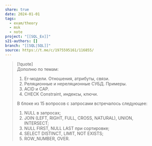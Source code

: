 ```yaml
---
share: true
date: 2024-01-01
tags:
  - exam/theory
  - msk
  - note
project: "[[SQL_Ex]]"
s21-authors: []
branch: "[[SQL|SQL]]"
source: https://t.me/c/1975595161/116855/
---
```


> [!quote]  
> Дополню по темам:
> 1. Er-модели. Отношения, атрибуты, связи.
> 2. Реляционные и нереляционные СУБД. Примеры.
> 3. ACID и CAP.
> 4. CHECK Constraint, индексы, ключи.
>   
> 
> В блоке из 15 вопросов с запросами встречалось следующее:
> 1. NULL в запросах;
> 2. JOIN (LEFT, RIGHT, FULL, CROSS, NATURAL), UNION, INTERSECT;
> 3. NULL FIRST, NULL LAST при сортировке;
> 4. SELECT DISTINCT, LIMIT, NOT EXISTS;
> 5. ROW_NUMBER, OVER.

